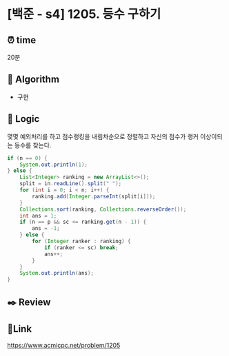 # [백준 - s4] 1205. 등수 구하기

## ⏰ **time**

20분

## :pushpin: **Algorithm**

- 구현

## :round_pushpin: **Logic**

몇몇 예외처리를 하고 점수랭킹을 내림차순으로 정렬하고 자신의 점수가 랭커 이상이되는 등수를 찾는다.

```java
if (n == 0) {
    System.out.println(1);
} else {
    List<Integer> ranking = new ArrayList<>();
    split = in.readLine().split(" ");
    for (int i = 0; i < n; i++) {
        ranking.add(Integer.parseInt(split[i]));
    }
    Collections.sort(ranking, Collections.reverseOrder());
    int ans = 1;
    if (n == p && sc <= ranking.get(n - 1)) {
        ans = -1;
    } else {
        for (Integer ranker : ranking) {
            if (ranker <= sc) break;
            ans++;
        }
    }
    System.out.println(ans);
}
```

## :black_nib: **Review**


## 📡**Link**

https://www.acmicpc.net/problem/1205
